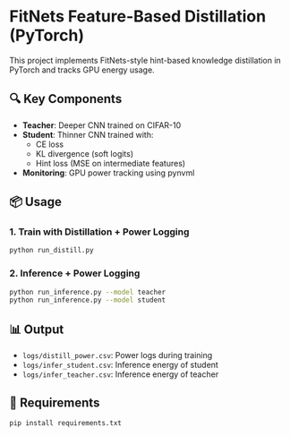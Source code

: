 # FitNets Feature-Based Distillation (PyTorch)

This project implements FitNets-style hint-based knowledge distillation in PyTorch and tracks GPU energy usage.

## 🔍 Key Components

- **Teacher**: Deeper CNN trained on CIFAR-10
- **Student**: Thinner CNN trained with:
  - CE loss
  - KL divergence (soft logits)
  - Hint loss (MSE on intermediate features)
- **Monitoring**: GPU power tracking using pynvml

## 📦 Usage

### 1. Train with Distillation + Power Logging

```bash
python run_distill.py
```

### 2. Inference + Power Logging

```bash
python run_inference.py --model teacher
python run_inference.py --model student
```

## 📊 Output

- `logs/distill_power.csv`: Power logs during training
- `logs/infer_student.csv`: Inference energy of student
- `logs/infer_teacher.csv`: Inference energy of teacher


## 🧪 Requirements

```bash
pip install requirements.txt
```

